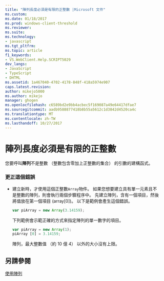 ```yaml
---
title: "陣列長度必須是有限的正整數 |Microsoft 文件"
ms.custom: 
ms.date: 01/18/2017
ms.prod: windows-client-threshold
ms.reviewer: 
ms.suite: 
ms.technology:
- javascript
ms.tgt_pltfrm: 
ms.topic: article
f1_keywords:
- VS.WebClient.Help.SCRIPT5029
dev_langs:
- JavaScript
- TypeScript
- DHTML
ms.assetid: 1a467040-4702-4178-848f-418a5974e907
caps.latest.revision: 
author: mikejo5000
ms.author: mikejo
manager: ghogen
ms.openlocfilehash: c6589bd2e9bb4acbec5f169087a49e64417dfae7
ms.sourcegitcommit: aadb9588877418b8b55a5612c1d3842d4520ca4c
ms.translationtype: MT
ms.contentlocale: zh-TW
ms.lasthandoff: 10/27/2017
---
```

# <a name="array-length-must-be-a-finite-positive-integer"></a>陣列長度必須是有限的正整數
您要呼叫**陣列**不是整數 （整數包含零加上正整數的集合） 的引數的建構函式。  
  
### <a name="to-correct-this-error"></a>更正這個錯誤  
  
-   建立新時，才使用這個正整數`Array`物件。 如果您想要建立具有單一元素且不是整數的陣列，則會執行兩個步驟程序中。 先建立陣列，含有一個項目，然後將值放在第一個項目 (array[0])。 以下是範例會產生這個錯誤。  
  
    ```JavaScript  
    var piArray = new Array(3.14159);  
    ```  
  
     下列範例會示範正確的方式來指定陣列的單一數字的項目。  
  
    ```JavaScript  
    var piArray = new Array(1);  
    piArray [0] = 3.14159;  
    ```  
  
     陣列，最大整數值 （約 10 億 4） 以外的大小沒有上限。  
  
## <a name="see-also"></a>另請參閱  
 [使用陣列](../../javascript/advanced/using-arrays-javascript.md)